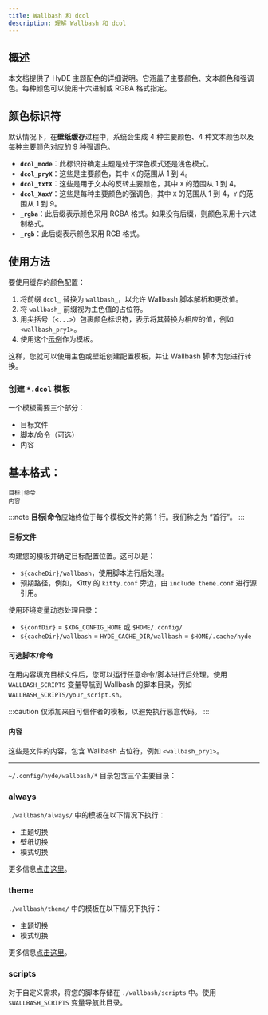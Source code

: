 ```yaml
---
title: Wallbash 和 dcol
description: 理解 Wallbash 和 dcol
---
```


## 概述

本文档提供了 HyDE 主题配色的详细说明。它涵盖了主要颜色、文本颜色和强调色。每种颜色可以使用十六进制或 RGBA 格式指定。

## 颜色标识符

默认情况下，在**壁纸缓存**过程中，系统会生成 4 种主要颜色、4 种文本颜色以及每种主要颜色对应的 9 种强调色。

- **`dcol_mode`**：此标识符确定主题是处于深色模式还是浅色模式。
- **`dcol_pryX`**：这些是主要颜色，其中 `X` 的范围从 1 到 4。
- **`dcol_txtX`**：这些是用于文本的反转主要颜色，其中 `X` 的范围从 1 到 4。
- **`dcol_XaxY`**：这些是每种主要颜色的强调色，其中 `X` 的范围从 1 到 4，`Y` 的范围从 1 到 9。
- **`_rgba`**：此后缀表示颜色采用 RGBA 格式。如果没有后缀，则颜色采用十六进制格式。
- **`_rgb`**：此后缀表示颜色采用 RGB 格式。

## 使用方法

要使用缓存的颜色配置：

1. 将前缀 `dcol_` 替换为 `wallbash_`，以允许 Wallbash 脚本解析和更改值。
2. 将 `wallbash_` 前缀视为主色值的占位符。
3. 用尖括号（`<...>`）包裹颜色标识符，表示将其替换为相应的值，例如 `<wallbash_pry1>`。
4. 使用这个[示例](https://github.com/hyde-project/hyde/tree/master/Configs/.config/hyde/wallbash)作为模板。

这样，您就可以使用主色或壁纸创建配置模板，并让 Wallbash 脚本为您进行转换。

### 创建 `*.dcol` 模板

一个模板需要三个部分：

- 目标文件
- 脚本/命令（可选）
- 内容

## 基本格式：

```
目标|命令
内容
```

:::note
**目标**|**命令**应始终位于每个模板文件的第 1 行。我们称之为 “首行”。
:::

#### 目标文件

构建您的模板并确定目标配置位置。这可以是：

- `${cacheDir}/wallbash`，使用脚本进行后处理。
- 预期路径，例如，Kitty 的 `kitty.conf` 旁边，由 `include theme.conf` 进行源引用。

使用环境变量动态处理目录：

- `${confDir}` = `$XDG_CONFIG_HOME` 或 `$HOME/.config/`
- `${cacheDir}/wallbash` = `HYDE_CACHE_DIR/wallbash` = `$HOME/.cache/hyde`

#### 可选脚本/命令

在用内容填充目标文件后，您可以运行任意命令/脚本进行后处理。使用 `WALLBASH_SCRIPTS` 变量导航到 Wallbash 的脚本目录，例如 `WALLBASH_SCRIPTS/your_script.sh`。

:::caution
仅添加来自可信作者的模板，以避免执行恶意代码。
:::

#### 内容

这些是文件的内容，包含 Wallbash 占位符，例如 `<wallbash_pry1>`。

---

`~/.config/hyde/wallbash/*` 目录包含三个主要目录：

### always

`./wallbash/always/` 中的模板在以下情况下执行：

- 主题切换
- 壁纸切换
- 模式切换

更多信息[点击这里](./always/README)。

### theme

`./wallbash/theme/` 中的模板在以下情况下执行：

- 主题切换
- 模式切换

更多信息[点击这里](./theme/README)。

### scripts

对于自定义需求，将您的脚本存储在 `./wallbash/scripts` 中。使用 `$WALLBASH_SCRIPTS` 变量导航此目录。